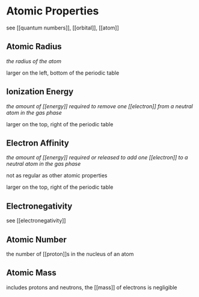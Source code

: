 # Atomic Properties

see [[quantum numbers]], [[orbital]], [[atom]]

## Atomic Radius

_the radius of the atom_

larger on the left, bottom of the periodic table

## Ionization Energy

_the amount of [[energy]] required to remove one [[electron]] from a neutral atom in the gas phase_

larger on the top, right of the periodic table

## Electron Affinity

_the amount of [[energy]] required or released to add one [[electron]] to a neutral atom in the gas phase_

not as regular as other atomic properties

larger on the top, right of the periodic table

## Electronegativity

see [[electronegativity]]

## Atomic Number

the number of [[proton]]s in the nucleus of an atom

## Atomic Mass

includes protons and neutrons, the [[mass]] of electrons is negligible
